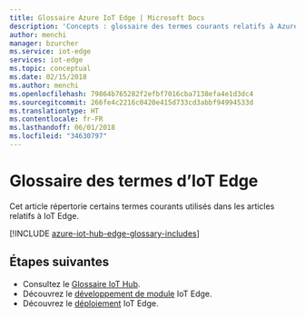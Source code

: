```yaml
---
title: Glossaire Azure IoT Edge | Microsoft Docs
description: 'Concepts : glossaire des termes courants relatifs à Azure IoT Edge.'
author: menchi
manager: bzurcher
ms.service: iot-edge
services: iot-edge
ms.topic: conceptual
ms.date: 02/15/2018
ms.author: menchi
ms.openlocfilehash: 79864b765282f2efbf7016cba7138efa4e1d3dc4
ms.sourcegitcommit: 266fe4c2216c0420e415d733cd3abbf94994533d
ms.translationtype: HT
ms.contentlocale: fr-FR
ms.lasthandoff: 06/01/2018
ms.locfileid: "34630797"
---
```

# <a name="glossary-of-iot-edge-terms"></a>Glossaire des termes d’IoT Edge
Cet article répertorie certains termes courants utilisés dans les articles relatifs à IoT Edge.

[!INCLUDE [azure-iot-hub-edge-glossary-includes](../../includes/azure-iot-hub-edge-glossary-includes.md)]

## <a name="next-steps"></a>Étapes suivantes

* Consultez le [Glossaire IoT Hub](../iot-hub/iot-hub-devguide-glossary.md).
* Découvrez le [développement de module](iot-edge-modules.md) IoT Edge.
* Découvrez le [déploiement](module-deployment-monitoring.md) IoT Edge.

